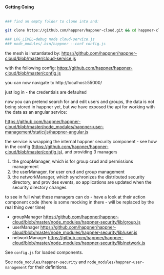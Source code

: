 
#### Getting Going

```bash

### find an empty folder to clone into and:

git clone https://github.com/happner/happner-cloud.git && cd happner-cloud && npm install && node cloud-service

### LOG_LEVEL=debug node cloud-service.js
### node_modules/.bin/happner --conf config.js

```

the mesh is instantiated by: https://github.com/happner/happner-cloud/blob/master/cloud-service.js

with the following config: https://github.com/happner/happner-cloud/blob/master/config.js

you can now navigate to http://localhost:55000/

just log in - the credentials are defaulted

now you can pretend search for and edit users and groups, the data is not being stored in happner yet, but we have exposed the api for working with the data as an angular service:

https://github.com/happner/happner-cloud/blob/master/node_modules/happner-user-management/static/js/happner-angular.js

the service is wrapping the internal happner security component - see how in the config (https://github.com/happner/happner-cloud/blob/master/config.js), and providing 3 managers

1. the groupManager, which is for group crud and permissions management
2. the userManager, for user crud and group management
3. the networkManager, which synchronizes the distributed security directory, and provides events, so applications are updated when the security directory changes

to see in full what these managers can do - have a look at their action component code (there is some mocking in there -  will be replaced by the real thing over time)

* groupManager https://github.com/happner/happner-cloud/blob/master/node_modules/happner-security/lib/group.js
* userManager https://github.com/happner/happner-cloud/blob/master/node_modules/happner-security/lib/user.js
* networkManager https://github.com/happner/happner-cloud/blob/master/node_modules/happner-security/lib/network.js

See `config.js` for loaded components.

See `node_modules/happner-security` and `node_modules/happner-user-management` for their definitions.

